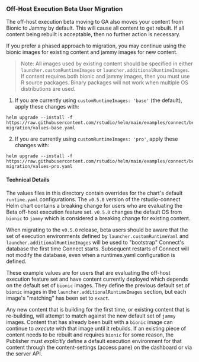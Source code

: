 ### Off-Host Execution Beta User Migration

The off-host execution beta moving to GA also moves your content from Bionic to
Jammy by default. This will cause all content to get rebuilt. If all content being
rebuilt is acceptable, then no further action is necessary.

If you prefer a phased approach to migration, you may continue using the bionic
images for existing content and jammy images for new content.

> Note: All images used by existing content should be specified in either
`launcher.customRuntimeImages` or `launcher.additionalRuntimeImages`. If content
requires both bionic and jammy images, then you must use R source packages.
Binary packages will not work when multiple OS distributions are used.

1. If you are currently using `customRuntimeImages: 'base'` (the default),
apply these changes with:

```
helm upgrade --install -f https://raw.githubusercontent.com/rstudio/helm/main/examples/connect/beta-migration/values-base.yaml
```

2. If you are currently using `customRuntimeImages: 'pro'`, apply these changes with:

```
helm upgrade --install -f https://raw.githubusercontent.com/rstudio/helm/main/examples/connect/beta-migration/values-pro.yaml
```

#### Technical Details

The values files in this directory contain overrides for the
chart's default `runtime.yaml` configurations. The `v0.5.0` version of the rstudio-connect
Helm chart contains a breaking change for users who are evaluating the Beta off-host execution
feature set. `v0.5.0` changes the default OS from `bionic` to `jammy` which is considered a breaking
change for existing content.

When migrating to the `v0.5.0` release, beta users should be aware that the set of
execution environments defined by `launcher.customRuntimeYaml` and `launcher.additionalRuntimeImages`
will be used to "bootstrap" Connect's database the first time Connect starts. Subsequent
restarts of Connect will not modify the database, even when a runtimes.yaml configuration is defined.

These example values are for users that are evaluating the off-host execution feature
set and have content currently deployed which depends on the default set of `bionic` images.
They define the previous default set of `bionic` images in the `launcher.additionalRuntimeImages` section,
but each image's "matching" has been set to `exact`.

Any new content that is building for the first time, or existing content that is re-building,
will attempt to match against the new default set of `jammy` images. Content that has already been
built with a `bionic` image can continue to _execute_ with that image until it rebuilds. If an
existing piece of content needs to be rebuilt and requires `bionic` for some reason, the Publisher
must _explicitly_ define a default execution environment for that content through the
content-settings (access pane) on the dashboard or via the server API.

